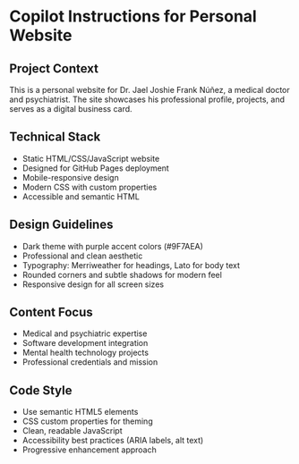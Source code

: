 # Copilot Instructions for Personal Website

<!-- Use this file to provide workspace-specific custom instructions to Copilot. For more details, visit https://code.visualstudio.com/docs/copilot/copilot-customization#_use-a-githubcopilotinstructionsmd-file -->

## Project Context
This is a personal website for Dr. Jael Joshie Frank Núñez, a medical doctor and psychiatrist. The site showcases his professional profile, projects, and serves as a digital business card.

## Technical Stack
- Static HTML/CSS/JavaScript website
- Designed for GitHub Pages deployment
- Mobile-responsive design
- Modern CSS with custom properties
- Accessible and semantic HTML

## Design Guidelines
- Dark theme with purple accent colors (#9F7AEA)
- Professional and clean aesthetic
- Typography: Merriweather for headings, Lato for body text
- Rounded corners and subtle shadows for modern feel
- Responsive design for all screen sizes

## Content Focus
- Medical and psychiatric expertise
- Software development integration
- Mental health technology projects
- Professional credentials and mission

## Code Style
- Use semantic HTML5 elements
- CSS custom properties for theming
- Clean, readable JavaScript
- Accessibility best practices (ARIA labels, alt text)
- Progressive enhancement approach
